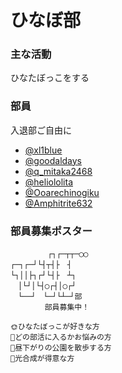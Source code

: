 # ひなぼ部

### 主な活動

ひなたぼっこをする


### 部員

入退部ご自由に

- [@xl1blue](https://twitter.com/xl1blue)
- [@goodaldays](https://twitter.com/goodaldays)
- [@q_mitaka2468](https://twitter.com/q_mitaka2468)
- [@heliololita](https://twitter.com/heliololita)
- [@Ooarechinogiku](https://twitter.com/Ooarechinogiku)
- [@Amphitrite632](https://twitter.com/Amphitrite632)


### 部員募集ポスター

```
　　　　　┌┐┌─┬┬─◯◯
┌─┐┌─┘└┤┬┤├　┤
└┐││├┐┌┘└┤├　┴┐
　│└┘│└┤◯┌┤│◯┌┘
　└──┘　└─┘└┴─┘部
　　　　 部員募集中！

🌞ひなたぼっこが好きな方
🤔どの部活に入るかお悩みの方
🧠昼下がりの公園を散歩する方
🌳光合成が得意な方
```
